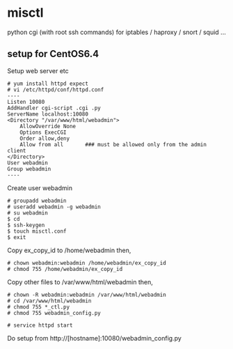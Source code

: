 # misctl
python cgi (with root ssh commands)
for iptables / haproxy / snort / squid ...

## setup for CentOS6.4

Setup web server etc

```
# yum install httpd expect
# vi /etc/httpd/conf/httpd.conf
----
Listen 10080
AddHandler cgi-script .cgi .py
ServerName localhost:10080
<Directory "/var/www/html/webadmin">
    AllowOverride None
    Options ExecCGI
    Order allow,deny 
    Allow from all       ### must be allowed only from the admin client
</Directory>
User webadmin
Group webadmin
----
```

Create user webadmin

```
# groupadd webadmin
# useradd webadmin -g webadmin
# su webadmin
$ cd
$ ssh-keygen
$ touch misctl.conf
$ exit
```

Copy ex_copy_id to /home/webadmin then,

```
# chown webadmin:webadmin /home/webadmin/ex_copy_id
# chmod 755 /home/webadmin/ex_copy_id
```

Copy other files to /var/www/html/webadmin then,

```
# chown -R webadmin:webadmin /var/www/html/webadmin
# cd /var/www/html/webadmin
# chmod 755 *_ctl.py
# chmod 755 webadmin_config.py

# service httpd start

```

Do setup from http://[hostname]:10080/webadmin_config.py

